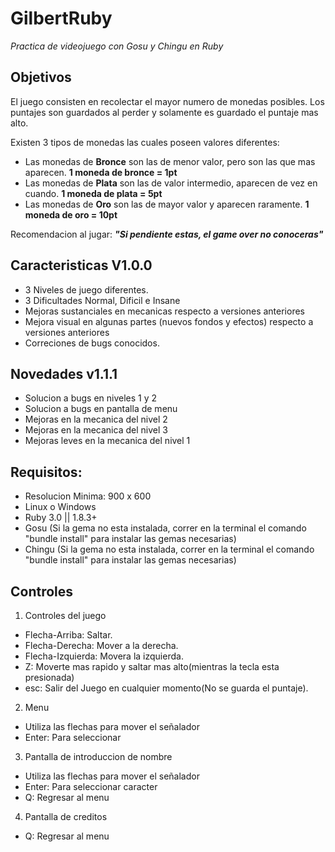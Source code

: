 # GilbertRuby
*Practica de videojuego con Gosu y Chingu en Ruby*

## Objetivos
El juego consisten en recolectar el mayor numero de monedas posibles. Los puntajes son guardados al perder y solamente es guardado el puntaje mas alto.

Existen 3 tipos de monedas las cuales poseen valores diferentes:
* Las monedas de **Bronce** son las de menor valor, pero son las que mas aparecen. **1 moneda de bronce = 1pt**
* Las monedas de **Plata** son las de valor intermedio, aparecen de vez en cuando. **1 moneda de plata = 5pt**
* Las monedas de **Oro** son las de mayor valor y aparecen raramente. **1 moneda de oro = 10pt**

Recomendacion al jugar: ***"Si pendiente estas, el game over no conoceras"***
## Caracteristicas V1.0.0
* 3 Niveles de juego diferentes.
* 3 Dificultades Normal, Dificil e Insane
* Mejoras sustanciales en mecanicas respecto a versiones anteriores
* Mejora visual en algunas partes (nuevos fondos y efectos) respecto a versiones anteriores
* Correciones de bugs conocidos.

## Novedades v1.1.1
* Solucion a bugs en niveles 1 y 2
* Solucion a bugs en pantalla de menu
* Mejoras en la mecanica del nivel 2
* Mejoras en la mecanica del nivel 3
* Mejoras leves en la mecanica del nivel 1

## Requisitos:
* Resolucion Minima: 900 x 600
* Linux o Windows
* Ruby 3.0 || 1.8.3+
* Gosu (Si la gema no esta instalada, correr en la terminal el comando "bundle install" para instalar las gemas necesarias)
* Chingu (Si la gema no esta instalada, correr en la terminal el comando "bundle install" para instalar las gemas necesarias)

## Controles
1. Controles del juego
 * Flecha-Arriba: Saltar.
 * Flecha-Derecha: Mover a la derecha.
 * Flecha-Izquierda: Movera la izquierda.
 * Z: Moverte mas rapido y saltar mas alto(mientras la tecla esta presionada)
 * esc: Salir del Juego en cualquier momento(No se guarda el puntaje).

2. Menu
 * Utiliza las flechas para mover el señalador
 * Enter: Para seleccionar

3. Pantalla de introduccion de nombre
 * Utiliza las flechas para mover el señalador
 * Enter: Para seleccionar caracter
 * Q: Regresar al menu

4. Pantalla de creditos
 * Q: Regresar al menu
